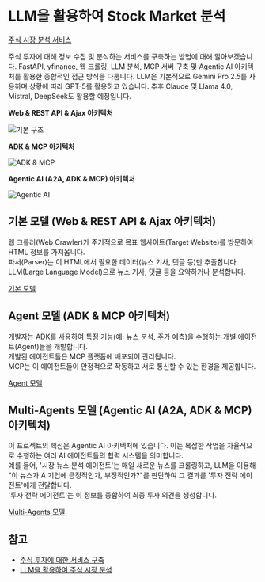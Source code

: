 # LLM을 활용하여 Stock Market 분석

[주식 시장 분석 서비스](https://stocks.sayouzone.com)

주식 투자에 대해 정보 수집 및 분석하는 서비스를 구축하는 방법에 대해 알아보겠습니다. FastAPI, yfinance, 웹 크롤링, LLM 분석, MCP 서버 구축 및 Agentic AI 아키텍처를 활용한 종합적인 접근 방식을 다룹니다. LLM은 기본적으로 Gemini Pro 2.5를 사용하며 상황에 따라 GPT-5를 활용하고 있습니다. 추후 Claude 및 Llama 4.0, Mistral, DeepSeek도 활용할 예정입니다.

**Web & REST API & Ajax 아키텍처**

![기본 구조](https://www.sayouzone.com/resource/images/blog/stock_analysis_basis.png)

**ADK & MCP 아키텍처**

![ADK & MCP](https://www.sayouzone.com/resource/images/blog/stock_analysis_agents.png)

**Agentic AI (A2A, ADK & MCP) 아키텍처**

![Agentic AI](https://www.sayouzone.com/resource/images/blog/stock_analysis_agentic_ai.png)

## 기본 모델 (Web & REST API & Ajax 아키텍처)

웹 크롤러(Web Crawler)가 주기적으로 목표 웹사이트(Target Website)를 방문하여 HTML 정보를 가져옵니다.<br>
파서(Parser)는 이 HTML에서 필요한 데이터(뉴스 기사, 댓글 등)만 추출합니다.<br>
LLM(Large Language Model)으로 뉴스 기사, 댓글 등을 요약하거나 분석합니다.

[기본 모델](https://github.com/sayouzone/stock-analysis/tree/main/base)

## Agent 모델 (ADK & MCP 아키텍처)

개발자는 ADK를 사용하여 특정 기능(예: 뉴스 분석, 주가 예측)을 수행하는 개별 에이전트(Agent)들을 개발합니다.<br>
개발된 에이전트들은 MCP 플랫폼에 배포되어 관리됩니다.<br>
MCP는 이 에이전트들이 안정적으로 작동하고 서로 통신할 수 있는 환경을 제공합니다.

[Agent 모델](https://github.com/sayouzone/stock-analysis/tree/main/adk_mcp)

## Multi-Agents 모델 (Agentic AI (A2A, ADK & MCP) 아키텍처)

이 프로젝트의 핵심은 Agentic AI 아키텍처에 있습니다. 이는 복잡한 작업을 자율적으로 수행하는 여러 AI 에이전트들의 협력 시스템을 의미합니다.<br>
예를 들어, '시장 뉴스 분석 에이전트'는 매일 새로운 뉴스를 크롤링하고, LLM을 이용해 "이 뉴스가 A 기업에 긍정적인가, 부정적인가?"를 판단하여 그 결과를 '투자 전략 에이전트'에게 전달합니다.<br>
'투자 전략 에이전트'는 이 정보를 종합하여 최종 투자 의견을 생성합니다.

[Multi-Agents 모델](https://github.com/sayouzone/stock-analysis/tree/main/multi-agents)

## 참고

- [주식 투자에 대한 서비스 구축](https://www.sayouzone.com/blog/stocks_investment_service_development)
- [LLM을 활용하여 주식 시장 분석](https://www.sayouzone.com/blog/stocks_overview)